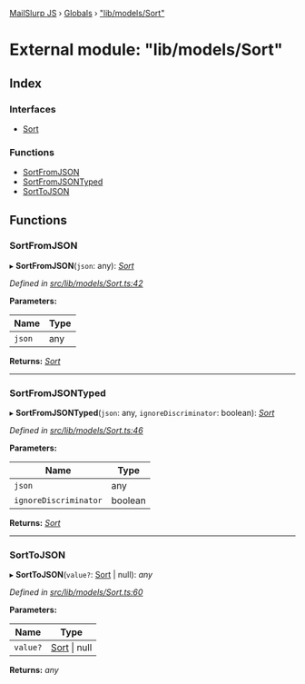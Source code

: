 [MailSlurp JS](../README.md) › [Globals](../globals.md) › ["lib/models/Sort"](_lib_models_sort_.md)

# External module: "lib/models/Sort"

## Index

### Interfaces

* [Sort](../interfaces/_lib_models_sort_.sort.md)

### Functions

* [SortFromJSON](_lib_models_sort_.md#sortfromjson)
* [SortFromJSONTyped](_lib_models_sort_.md#sortfromjsontyped)
* [SortToJSON](_lib_models_sort_.md#sorttojson)

## Functions

###  SortFromJSON

▸ **SortFromJSON**(`json`: any): *[Sort](../interfaces/_lib_models_sort_.sort.md)*

*Defined in [src/lib/models/Sort.ts:42](https://github.com/mailslurp/mailslurp-client-ts-js/blob/fc9510a/src/lib/models/Sort.ts#L42)*

**Parameters:**

Name | Type |
------ | ------ |
`json` | any |

**Returns:** *[Sort](../interfaces/_lib_models_sort_.sort.md)*

___

###  SortFromJSONTyped

▸ **SortFromJSONTyped**(`json`: any, `ignoreDiscriminator`: boolean): *[Sort](../interfaces/_lib_models_sort_.sort.md)*

*Defined in [src/lib/models/Sort.ts:46](https://github.com/mailslurp/mailslurp-client-ts-js/blob/fc9510a/src/lib/models/Sort.ts#L46)*

**Parameters:**

Name | Type |
------ | ------ |
`json` | any |
`ignoreDiscriminator` | boolean |

**Returns:** *[Sort](../interfaces/_lib_models_sort_.sort.md)*

___

###  SortToJSON

▸ **SortToJSON**(`value?`: [Sort](../interfaces/_lib_models_sort_.sort.md) | null): *any*

*Defined in [src/lib/models/Sort.ts:60](https://github.com/mailslurp/mailslurp-client-ts-js/blob/fc9510a/src/lib/models/Sort.ts#L60)*

**Parameters:**

Name | Type |
------ | ------ |
`value?` | [Sort](../interfaces/_lib_models_sort_.sort.md) &#124; null |

**Returns:** *any*
